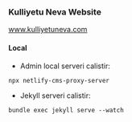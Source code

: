 ### Kulliyetu Neva Website

www.kulliyetuneva.com

#### Local
- Admin local serveri calistir:

```
npx netlify-cms-proxy-server
```

- Jekyll serveri calistir:

```
bundle exec jekyll serve --watch
```